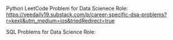 Python LeetCode Problem for Data Scienece Role: https://veedaily19.substack.com/p/career-specific-dsa-problems?r=kexlj&utm_medium=ios&triedRedirect=true

SQL Problems for Data Science Role: 